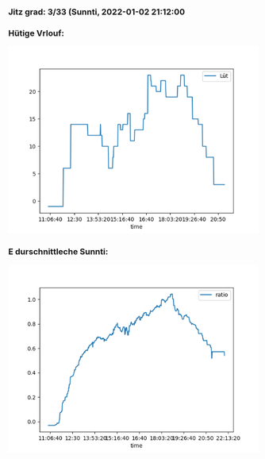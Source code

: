 ### Jitz grad: 3/33 (Sunnti, 2022-01-02 21:12:00

### Hütige Vrlouf:
![Graph](Today.png)

### E durschnittleche Sunnti:
![Graph](Sunnti.png)
